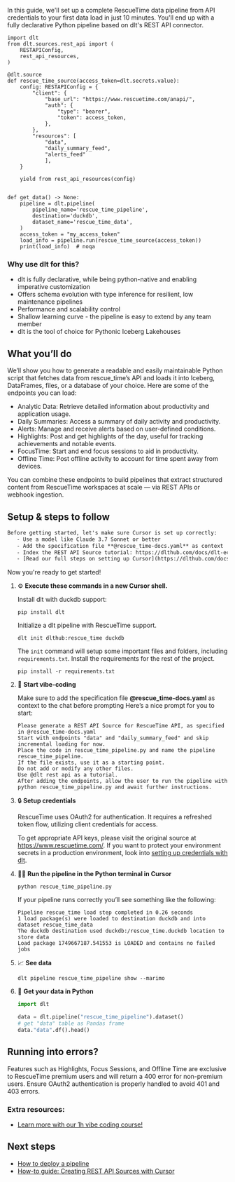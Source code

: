 In this guide, we'll set up a complete RescueTime data pipeline from API credentials to your first data load in just 10 minutes. You'll end up with a fully declarative Python pipeline based on dlt's REST API connector.

```python-outcome
import dlt
from dlt.sources.rest_api import (
    RESTAPIConfig,
    rest_api_resources,
)

@dlt.source
def rescue_time_source(access_token=dlt.secrets.value):
    config: RESTAPIConfig = {
        "client": {
            "base_url": "https://www.rescuetime.com/anapi/",
            "auth": {
                "type": "bearer",
                "token": access_token,
            },
        },
        "resources": [
            "data",
            "daily_summary_feed",
            "alerts_feed"
            ],
    }

    yield from rest_api_resources(config)


def get_data() -> None:
    pipeline = dlt.pipeline(
        pipeline_name='rescue_time_pipeline',
        destination='duckdb',
        dataset_name='rescue_time_data', 
    )
    access_token = "my_access_token"
    load_info = pipeline.run(rescue_time_source(access_token))
    print(load_info)  # noqa
```

### Why use dlt for this?

- dlt is fully declarative, while being python-native and enabling imperative customization
- Offers schema evolution with type inference for resilient, low maintenance pipelines
- Performance and scalability control
- Shallow learning curve - the pipeline is easy to extend by any team member
- dlt is the tool of choice for Pythonic Iceberg Lakehouses

## What you’ll do

We’ll show you how to generate a readable and easily maintainable Python script that fetches data from rescue_time’s API and loads it into Iceberg, DataFrames, files, or a database of your choice. Here are some of the endpoints you can load:

- Analytic Data: Retrieve detailed information about productivity and application usage.
- Daily Summaries: Access a summary of daily activity and productivity.
- Alerts: Manage and receive alerts based on user-defined conditions.
- Highlights: Post and get highlights of the day, useful for tracking achievements and notable events.
- FocusTime: Start and end focus sessions to aid in productivity.
- Offline Time: Post offline activity to account for time spent away from devices.

You can combine these endpoints to build pipelines that extract structured content from RescueTime workspaces at scale — via REST APIs or webhook ingestion.

## Setup & steps to follow

```default
Before getting started, let's make sure Cursor is set up correctly:
   - Use a model like Claude 3.7 Sonnet or better
   - Add the specification file **@rescue_time-docs.yaml** as context
   - Index the REST API Source tutorial: https://dlthub.com/docs/dlt-ecosystem/verified-sources/rest_api/ and add it to context as **@dlt rest api**
   - [Read our full steps on setting up Cursor](https://dlthub.com/docs/dlt-ecosystem/llm-tooling/cursor-restapi#23-configuring-cursor-with-documentation)
```

Now you're ready to get started! 

1. ⚙️ **Execute these commands in a new Cursor shell.**
    
    Install dlt with duckdb support:
    ```shell
    pip install dlt
    ```

    Initialize a dlt pipeline with RescueTime support.
    ```shell
    dlt init dlthub:rescue_time duckdb
    ```

    The `init` command will setup some important files and folders, including `requirements.txt`. Install the requirements for the rest of the project.
    ```shell
    pip install -r requirements.txt
    ```
    
2. 🤠 **Start vibe-coding**
    
    Make sure to add the specification file **@rescue_time-docs.yaml** as context to the chat before prompting
    Here’s a nice prompt for you to start: 
    
    ```prompt
    Please generate a REST API Source for RescueTime API, as specified in @rescue_time-docs.yaml 
    Start with endpoints "data" and "daily_summary_feed" and skip incremental loading for now. 
    Place the code in rescue_time_pipeline.py and name the pipeline rescue_time_pipeline. 
    If the file exists, use it as a starting point. 
    Do not add or modify any other files. 
    Use @dlt rest api as a tutorial. 
    After adding the endpoints, allow the user to run the pipeline with python rescue_time_pipeline.py and await further instructions.
    ```

    
3. 🔒 **Setup credentials** 
    
    RescueTime uses OAuth2 for authentication. It requires a refreshed token flow, utilizing client credentials for access.
    
    To get appropriate API keys, please visit the original source at https://www.rescuetime.com/.
    If you want to protect your environment secrets in a production environment, look into [setting up credentials with dlt](https://dlthub.com/docs/walkthroughs/add_credentials).
    
4. 🏃‍♀️ **Run the pipeline in the Python terminal in Cursor**
    
    ```shell
    python rescue_time_pipeline.py
    ```
    
    If your pipeline runs correctly you’ll see something like the following:
    
    ```shell
    Pipeline rescue_time load step completed in 0.26 seconds
    1 load package(s) were loaded to destination duckdb and into dataset rescue_time_data
    The duckdb destination used duckdb:/rescue_time.duckdb location to store data
    Load package 1749667187.541553 is LOADED and contains no failed jobs
    ```
    
5. 📈 **See data**
    
    ```shell
    dlt pipeline rescue_time_pipeline show --marimo
    ```
    
6. 🐍 **Get your data in Python**
    
    ```python
    import dlt

   data = dlt.pipeline("rescue_time_pipeline").dataset()
   # get "data" table as Pandas frame
   data."data".df().head()
    ```

## Running into errors?

Features such as Highlights, Focus Sessions, and Offline Time are exclusive to RescueTime premium users and will return a 400 error for non-premium users. Ensure OAuth2 authentication is properly handled to avoid 401 and 403 errors.

### Extra resources:

- [Learn more with our 1h vibe coding course!](https://www.youtube.com/watch?v=GGid70rnJuM)

## Next steps

- [How to deploy a pipeline](https://dlthub.com/docs/walkthroughs/deploy-a-pipeline)
- [How-to guide: Creating REST API Sources with Cursor](https://dlthub.com/docs/dlt-ecosystem/llm-tooling/cursor-restapi)